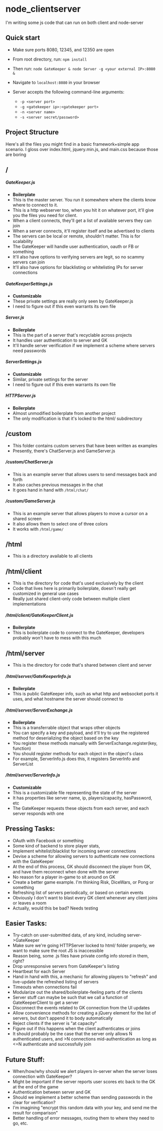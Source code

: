 # node_clientserver
I'm writing some js code that can run on both client and node-server


## Quick start

* Make sure ports 8080, 12345, and 12350 are open
* From root directory, run: ```npm install```
* Then run: ```node GateKeeper & node Server -g <your external IP>:8080 &```
* Navigate to ```localhost:8080``` in your browser

* Server accepts the following command-line arguments:
	* ```-p <server port>```
	* ```-g <gatekeeper ip>:<gatekeeper port>```
	* ```-n <server name>```
	* ```-s <server secret/password>```
    


## Project Structure
Here's all the files you might find in a basic framework+simple app scenario. I gloss over index.html, jquery.min.js, and main.css because those are boring

## /

##### GateKeeper.js
* **Boilerplate**
* This is the master server. You run it somewhere where the clients know where to connect to it.
* This is a http webserver too, when you hit it on whatever port, it'll give you the files you need for client.
* When a client connects, they'll get a list of available servers they can join
* When a server connects, it'll register itself and be advertised to clients
* The servers can be local or remote, shouldn't matter. This is for scalability
* The GateKeeper will handle user authentication, oauth or FB or something
* It'll also have options to verifying servers are legit, so no scammy servers can join
* It'll also have options for blacklisting or whitelisting IPs for server connections

##### GateKeeperSettings.js
* **Customizable**
* These private settings are really only seen by GateKeeper.js
* I need to figure out if this even warrants its own file


##### Server.js
* **Boilerplate**
* This is the part of a server that's recyclable across projects
* It handles user authentication to server and GK
* It'll handle server verification if we implement a scheme where servers need passwords

##### ServerSettings.js
* **Customizable**
* Similar, private settings for the server
* I need to figure out if this even warrants its own file


##### HTTPServer.js
* **Boilerplate**
* Almost unmodified boilerplate from another project
* The only modification is that it's locked to the html/ subdirectory

## /custom
* This folder contains custom servers that have been written as examples
* Presently, there's ChatServer.js and GameServer.js

##### /custom/ChatServer.js
* This is an example server that allows users to send messages back and forth
* It also caches previous messages in the chat
* It goes hand in hand with ```/html/chat/```

##### /custom/GameServer.js
* This is an example server that allows players to move a cursor on a shared screen
* It also allows them to select one of three colors
* It works with ```/html/game/```


## /html
* This is a directory available to all clients

## /html/client
* This is the directory for code that's used exclusively by the client
* Code that lives here is primarily boilerplate, doesn't really get customized in general use cases
* Really just shared client-only code between multiple client implementations

##### /html/client/GateKeeperClient.js
* **Boilerplate**
* This is boilerplate code to connect to the GateKeeper, developers probably won't have to mess with this much

## /html/server
* This is the directory for code that's shared between client and server

##### /html/server/GateKeeperInfo.js
* **Boilerplate**
* This is public GateKeeper info, such as what http and websocket ports it uses, and what hostname the server should connect to

##### /html/server/ServerExchange.js
* **Boilerplate**
* This is a transferrable object that wraps other objects
* You can specify a key and payload, and it'll try to use the registered method for deserializing the object based on the key
* You register these methods manually with ServerExchange.register(key, function)
* You should register methods for each object in the object's class
 * For example, ServerInfo.js does this, it registers ServerInfo and ServerList

##### /html/server/ServerInfo.js
* **Customizable**
* This is a customizable file representing the state of the server
* It has properties like server name, ip, players/capacity, hasPassword, etc
* The GateKeeper requests these objects from each server, and each server responds with one


## Pressing Tasks:
* OAuth with Facebook or something
* Some kind of backend to store player stats, 
* Implement whitelist/blacklist for incoming server connections
* Devise a scheme for allowing servers to authenticate new connections with the GateKeeper
 * At the end of this process, GK should disconnect the player from GK, and have them reconnect when done with the server
 * No reason for a player in-game to sit around on GK
* Create a better game example. I'm thinking Risk, DiceWars, or Pong or something
* Refreshing list of servers periodically, or based on certain events
* Obviously I don't want to blast every GK client whenever any client joins or leaves a room
 * Actually, would this be bad? Needs testing

## Easier Tasks:
* Try-catch on user-submitted data, of any kind, including server->GateKeeper
* Make sure we're going HTTPServer locked to html/ folder properly, we want to make sure the root JS is inaccessible
 * Reason being, some .js files have private config info stored in them, right?
* Drop unresponsive servers from GateKeeper's listing
* Heartbeat for each Server
 * Hand in hand with this, a mechanic for allowing players to "refresh" and live-update the refreshed listing of servers
* Timeouts when connections fail
* Modularize out the shared/boilerplate-feeling parts of the clients
 * Server stuff can maybe be such that we call a function of GateKeeperClient to get a server
* Disconnect the events related to GK connection from the UI updates
 * Allow convenience methods for creating a jQuery element for the list of servers, but don't append it to body automatically
* Reject clients if the server is "at capacity"
 * Figure out if this happens when the client authenticates or joins
 * It should probably be the case that the server only allows N authenticated users, and >N connections mid-authentication as long as <=N authenticate and successfully join

## Future Stuff:
* When/how/why should we alert players in-server when the server loses connection with GateKeeper?
 * Might be important if the server reports user scores etc back to the GK at the end of the game
* Authentication between server and GK
* Should we implement a better scheme than sending passwords in the clear for verification?
* I'm imagining "encrypt this random data with your key, and send me the result for comparison"
* Better handling of error messages, routing them to where they need to go, etc.
